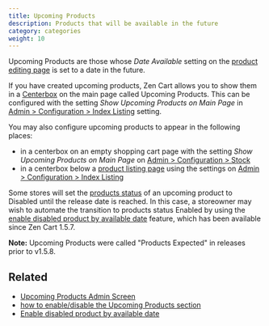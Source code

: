 ```yaml
---
title: Upcoming Products
description: Products that will be available in the future 
category: categories
weight: 10
---
```


Upcoming Products are those whose _Date Available_ setting on the 
[product editing page](/user/products/product_edit/) is set to a date in the future. 

If you have created upcoming products, Zen Cart allows you to show them 
in a [Centerbox](/user/template/centerboxes/)
on the main page called Upcoming Products.  This can be configured with the setting *Show Upcoming Products on Main Page* in [Admin > Configuration > Index Listing](/user/admin_pages/configuration/configuration_indexlisting/) setting. 

You may also configure upcoming products to appear in the following places: 

- in a centerbox on an empty shopping cart page with the setting *Show Upcoming Products on Main Page* on [Admin > Configuration > Stock](/user/admin_pages/configuration/configuration_stock/)
- in a centerbox below a [product listing page](/user/storefront_pages/listing_pages/) using the settings on [Admin > Configuration > Index Listing](/user/admin_pages/configuration/configuration_indexlisting/)

Some stores will set the [products status](/user/products/products_status/) of an upcoming product to Disabled until the release date is reached.  In this case, a storeowner may wish to automate the transition to products status Enabled by using the [enable disabled product by available date](/user/admin_pages/configuration/configuration_stock/#enable_disabled_product_by_available_date) feature, which has been available since Zen Cart 1.5.7. 

**Note:** Upcoming Products were called "Products Expected" in releases prior to v1.5.8.

## Related 

- [Upcoming Products Admin Screen](/user/admin_pages/catalog/products_expected/)
- [how to enable/disable the Upcoming Products section](/user/admin/centerboxes/)
- [Enable disabled product by available date](/user/admin_pages/configuration/configuration_stock/#enable_disabled_product_by_available_date)

 
